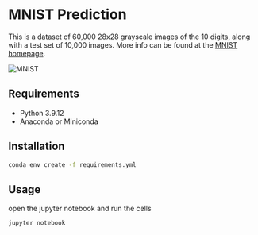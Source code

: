 # MNIST Prediction

This is a dataset of 60,000 28x28 grayscale images of the 10 digits, along with a test set of 10,000 images. More info can be found at the [MNIST homepage](http://yann.lecun.com/exdb/mnist/).

![MNIST](https://upload.wikimedia.org/wikipedia/commons/2/27/MnistExamples.png)

## Requirements

- Python 3.9.12
- Anaconda or Miniconda

## Installation

```bash
conda env create -f requirements.yml
```

## Usage

open the jupyter notebook and run the cells

```bash
jupyter notebook
```